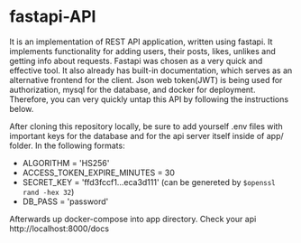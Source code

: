 fastapi-API
===========
It is an implementation of REST API application, written using fastapi. It implements functionality for adding users, their posts, likes, unlikes and getting info about requests. Fastapi was chosen as a very quick and effective tool. It also already has built-in documentation, which serves as an alternative frontend for the client. Json web token(JWT) is being used for authorization, mysql for the database, and docker for deployment. Therefore, you can very quickly untap this API by following the instructions below.


After cloning this repository locally, be sure to add yourself .env files with important keys for the database and for the api server itself inside of app/ folder. In the following formats:


* ALGORITHM = 'HS256'
* ACCESS_TOKEN_EXPIRE_MINUTES = 30
* SECRET_KEY = 'ffd3fccf1...eca3d111' (can be genereted by `$openssl rand -hex 32`)
* DB_PASS = 'password'
  
Afterwards up docker-compose into app directory. Check your api http://localhost:8000/docs



